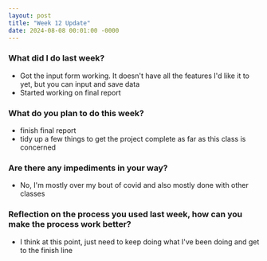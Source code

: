 ```yaml
---
layout: post
title: "Week 12 Update"
date: 2024-08-08 00:01:00 -0000
---
```


### What did I do last week?

- Got the input form working. It doesn't have all the features I'd like it to yet, but you can input and save data
- Started working on final report

### What do you plan to do this week?

- finish final report
- tidy up a few things to get the project complete as far as this class is concerned

### Are there any impediments in your way?

- No, I'm mostly over my bout of covid and also mostly done with other classes

### Reflection on the process you used last week, how can you make the process work better?

- I think at this point, just need to keep doing what I've been doing and get to the finish line
